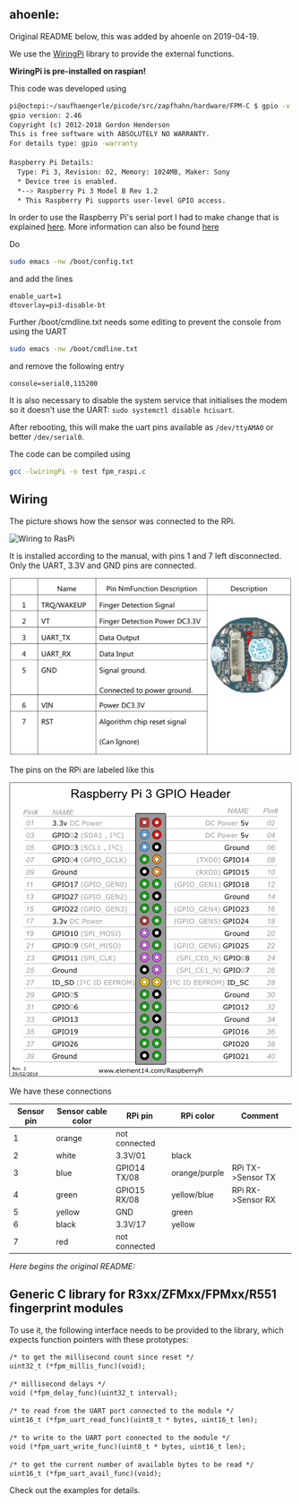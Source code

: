 ﻿## ahoenle:

Original README below, this was added by ahoenle on 2019-04-19.

We use the [WiringPi](http://wiringpi.com/download-and-install/) library to provide the external functions.

**WiringPi is pre-installed on raspian!**

This code was developed using

```bash
pi@octopi:~/saufhaengerle/picode/src/zapfhahn/hardware/FPM-C $ gpio -v
gpio version: 2.46
Copyright (c) 2012-2018 Gordon Henderson
This is free software with ABSOLUTELY NO WARRANTY.
For details type: gpio -warranty

Raspberry Pi Details:
  Type: Pi 3, Revision: 02, Memory: 1024MB, Maker: Sony
  * Device tree is enabled.
  *--> Raspberry Pi 3 Model B Rev 1.2
  * This Raspberry Pi supports user-level GPIO access.
```

In order to use the Raspberry Pi's serial port I had to make change that is explained [here](https://raspberrypi.stackexchange.com/questions/45570/how-do-i-make-serial-work-on-the-raspberry-pi3-pi3b-pizerow/45571#45571). More information can also be found [here](https://www.raspberrypi.org/documentation/configuration/uart.md)

Do

```bash
sudo emacs -nw /boot/config.txt
```

and add the lines

```
enable_uart=1
dtoverlay=pi3-disable-bt
```

Further /boot/cmdline.txt needs some editing to prevent the console from using the UART

```bash
sudo emacs -nw /boot/cmdline.txt
```

and remove the following entry

```
console=serial0,115200
```

It is also necessary to disable the system service that initialises the modem so it doesn't use the UART: `sudo systemctl disable hciuart`.

After rebooting, this will make the uart pins available as `/dev/ttyAMA0` or better `/dev/serial0`.

The code can be compiled using

 ```bash
 gcc -lwiringPi -o test fpm_raspi.c
 ```


 ## Wiring

The picture shows how the sensor was connected to the RPi.

<img src="doc/fingerwiring.jpg" alt="Wiring to RasPi" width="600">

It is installed according to the manual, with pins 1 and 7 left disconnected.
Only the UART, 3.3V and GND pins are connected.

<img src="doc/fingerpins.png" alt="Fingerprint sensor pinout" width="600">

The pins on the RPi are labeled like this

<img src="doc/pi3_gpio.png" alt="Fingerprint sensor pinout" width="600">

We have these connections

| Sensor pin | Sensor cable color | RPi pin       | RPi color     | Comment           |
|------------|--------------------|---------------|---------------|-------------------|
| 1          | orange             | not connected |               |                   |
| 2          | white              | 3.3V/01       | black         |                   |
| 3          | blue               | GPIO14 TX/08  | orange/purple | RPi TX->Sensor TX |
| 4          | green              | GPIO15 RX/08  | yellow/blue   | RPi RX->Sensor RX |
| 5          | yellow             | GND           | green         |                   |
| 6          | black              | 3.3V/17       | yellow        |                   |
| 7          | red                | not connected |               |                   |


_Here begins the original README:_

## Generic C library for R3xx/ZFMxx/FPMxx/R551 fingerprint modules

To use it, the following interface needs to be provided to the library, which expects function pointers with these prototypes:

    /* to get the millisecond count since reset */
    uint32_t (*fpm_millis_func)(void);

    /* millisecond delays */
    void (*fpm_delay_func)(uint32_t interval);

    /* to read from the UART port connected to the module */
    uint16_t (*fpm_uart_read_func)(uint8_t * bytes, uint16_t len);

    /* to write to the UART port connected to the module */
    void (*fpm_uart_write_func)(uint8_t * bytes, uint16_t len);

    /* to get the current number of available bytes to be read */
    uint16_t (*fpm_uart_avail_func)(void);

Check out the examples for details.
